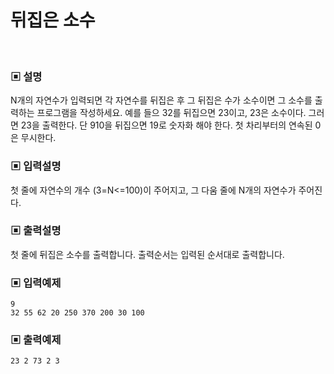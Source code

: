 # 뒤집은 소수

<br>

### ▣ 설명

N개의 자연수가 입력되면 각 자연수를 뒤집은 후 그 뒤집은 수가 소수이면 그 소수를 출력하는 프로그램을 작성하세요. 예를 들으 32를 뒤집으면 23이고, 23은 소수이다. 그러면
23을 출력한다. 단 910을 뒤집으면 19로 숫자화 해야 한다. 첫 차리부터의 연속된 0은 무시한다.

### ▣ 입력설명

첫 줄에 자연수의 개수 (3=N<=100)이 주어지고, 그 다움 줄에 N개의 자연수가 주어진다.

### ▣ 출력설명

첫 줄에 뒤집은 소수를 출력합니다. 출력순서는 입력된 순서대로 출력합니다.

### ▣ 입력예제

```text
9
32 55 62 20 250 370 200 30 100
```

### ▣ 출력예제

```text
23 2 73 2 3
```
